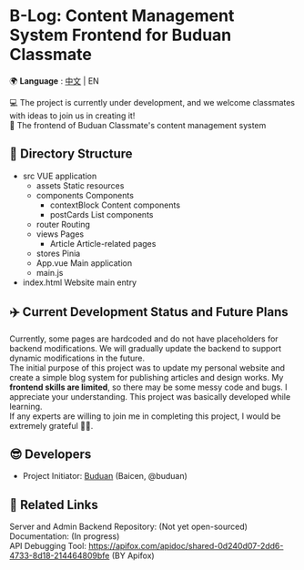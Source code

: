 # B-Log: Content Management System Frontend for Buduan Classmate
🌍 **Language** : [中文](/README.md) | EN

💻 The project is currently under development, and we welcome classmates with ideas to join us in creating it!  
📃 The frontend of Buduan Classmate's content management system  

## 📁 Directory Structure
- src VUE application
    - assets Static resources
    - components Components
        - contextBlock Content components
        - postCards List components
    - router Routing
    - views Pages
        - Article Article-related pages
    - stores Pinia
    - App.vue Main application
    - main.js
- index.html Website main entry

## ✈️ Current Development Status and Future Plans
Currently, some pages are hardcoded and do not have placeholders for backend modifications. We will gradually update the backend to support dynamic modifications in the future.  
The initial purpose of this project was to update my personal website and create a simple blog system for publishing articles and design works. My **frontend skills are limited**, so there may be some messy code and bugs. I appreciate your understanding. This project was basically developed while learning.  
If any experts are willing to join me in completing this project, I would be extremely grateful 🙏🏻.

## 😎 Developers
- Project Initiator: [Buduan](https://github.com/buduan) (Baicen, @buduan)

## 🔗 Related Links
Server and Admin Backend Repository: (Not yet open-sourced)  
Documentation: (In progress)  
API Debugging Tool: https://apifox.com/apidoc/shared-0d240d07-2dd6-4733-8d18-214464809bfe (BY Apifox)
